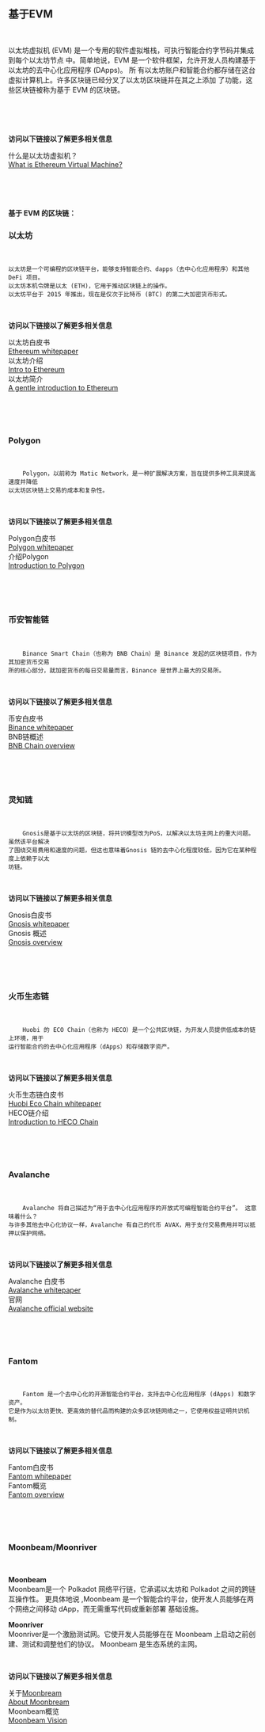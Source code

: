 ## 基于EVM<br>

<br>

以太坊虚拟机 (EVM) 是一个专用的软件虚拟堆栈，可执行智能合约字节码并集成到每个以太坊节点
中。简单地说，EVM 是一个软件框架，允许开发人员构建基于以太坊的去中心化应用程序 (DApps)。 所
有以太坊账户和智能合约都存储在这台虚拟计算机上。许多区块链已经分叉了以太坊区块链并在其之上添加
了功能，这些区块链被称为基于 EVM 的区块链。

<br>
<br>
<br>

**访问以下链接以了解更多相关信息**<br>

什么是以太坊虚拟机？<br>
[What is Ethereum Virtual Machine?](https://moralis.io/evm-explained-what-is-ethereum-virtual-machine/)<br>

<br>
<br>
<br>

**基于 EVM 的区块链：**<br>

### 以太坊<br>

<br>

    以太坊是一个可编程的区块链平台，能够支持智能合约、dapps（去中心化应用程序）和其他 DeFi 项目。 
    以太坊本机令牌是以太 (ETH)，它用于推动区块链上的操作。
    以太坊平台于 2015 年推出，现在是仅次于比特币 (BTC) 的第二大加密货币形式。

<br>

**访问以下链接以了解更多相关信息**<br>

以太坊白皮书<br>
[Ethereum whitepaper](https://ethereum.org/en/whitepaper/)<br>
以太坊介绍<br>
[Intro to Ethereum](https://ethereum.org/en/developers/docs/intro-to-ethereum/)<br>
以太坊简介<br>
[A gentle introduction to Ethereum](https://bitsonblocks.net/2016/10/02/gentle-introduction-ethereum/)<br>

<br>
<br>
<br>

### Polygon<br>

<br>

        Polygon，以前称为 Matic Network，是一种扩展解决方案，旨在提供多种工具来提高速度并降低
    以太坊区块链上交易的成本和复杂性。

<br>

**访问以下链接以了解更多相关信息**<br>

Polygon白皮书<br>
[Polygon whitepaper](https://polygon.technology/lightpaper-polygon.pdf)<br>
介绍Polygon<br>
[Introduction to Polygon](https://wiki.polygon.technology/docs/develop/getting-started)<br>

<br>
<br>
<br>

### 币安智能链<br>

<br>

        Binance Smart Chain（也称为 BNB Chain）是 Binance 发起的区块链项目，作为其加密货币交易
    所的核心部分，就加密货币的每日交易量而言，Binance 是世界上最大的交易所。

<br>

**访问以下链接以了解更多相关信息**<br>

币安白皮书<br>
[Binance whitepaper](https://www.exodus.com/assets/docs/binance-coin-whitepaper.pdf)<br>
BNB链概述<br>
[BNB Chain overview](https://www.binance.com/en/blog/all/bnb-chain-blockchain-for-exchanging-the-world-304219301536473088)<br>

<br>
<br>
<br>

### 灵知链<br>

<br>

        Gnosis是基于以太坊的区块链，将共识模型改为PoS，以解决以太坊主网上的重大问题。 虽然该平台解决
    了围绕交易费用和速度的问题，但这也意味着Gnosis 链的去中心化程度较低，因为它在某种程度上依赖于以太
    坊链。

<br>

**访问以下链接以了解更多相关信息**<br>

Gnosis白皮书<br>
[Gnosis whitepaper](https://blockchainlab.com/pdf/gnosis_whitepaper.pdf)<br>
Gnosis 概述<br>
[Gnosis overview](https://developers.gnosischain.com/#gnosis-chain)<br>

<br>
<br>
<br>

### 火币生态链<br>

<br>

        Huobi 的 ECO Chain（也称为 HECO）是一个公共区块链，为开发人员提供低成本的链上环境，用于
    运行智能合约的去中心化应用程序（dApps）和存储数字资产。

<br>

**访问以下链接以了解更多相关信息**<br>

火币生态链白皮书<br>
[Huobi Eco Chain whitepaper](https://www.hecochain.com/developer.133bd45.pdf)<br>
HECO链介绍<br>
[Introduction to HECO Chain](https://docs.hecochain.com/#/)<br>

<br>
<br>
<br>

### Avalanche<br>

<br>

        Avalanche 将自己描述为“用于去中心化应用程序的开放式可编程智能合约平台”。 这意味着什么？ 
    与许多其他去中心化协议一样，Avalanche 有自己的代币 AVAX，用于支付交易费用并可以抵押以保护网络。

<br>

**访问以下链接以了解更多相关信息**<br>

Avalanche 白皮书<br>
[Avalanche whitepaper](https://assets.website-files.com/5d80307810123f5ffbb34d6e/6008d7bbf8b10d1eb01e7e16_Avalanche%20Platform%20Whitepaper.pdf)<br>
官网<br>
[Avalanche official website](https://www.avax.network/)<br>

<br>
<br>
<br>

### Fantom<br>

<br>

        Fantom 是一个去中心化的开源智能合约平台，支持去中心化应用程序 (dApps) 和数字资产。 
    它是作为以太坊更快、更高效的替代品而构建的众多区块链网络之一，它使用权益证明共识机制。

<br>

**访问以下链接以了解更多相关信息**<br>

Fantom白皮书<br>
[Fantom whitepaper](https://arxiv.org/pdf/1810.10360.pdf)<br>
Fantom概览<br>
[Fantom overview](https://docs.fantom.foundation/)<br>

<br>
<br>
<br>

### Moonbeam/Moonriver<br>

<br>

**Moonbeam**<br>
    Moonbeam是一个 Polkadot 网络平行链，它承诺以太坊和 Polkadot 之间的跨链互操作性。 更具体地说
    ,Moonbeam 是一个智能合约平台，使开发人员能够在两个网络之间移动 dApp，而无需重写代码或重新部署
    基础设施。

**Moonriver**<br>
    Moonriver是一个激励测试网。它使开发人员能够在在 Moonbeam 上启动之前创建、测试和调整他们的协议。
    Moonbeam 是生态系统的主网。

<br>

**访问以下链接以了解更多相关信息**<br>

关于[Moonbream](https://docs.moonbeam.network/learn/platform/networks/moonbeam/)<br>
[About Moonbream](https://docs.moonbeam.network/learn/platform/networks/moonbeam/)<br>
Moonbeam概览<br>
[Moonbeam Vision](https://docs.moonbeam.network/learn/platform/vision/)<br>